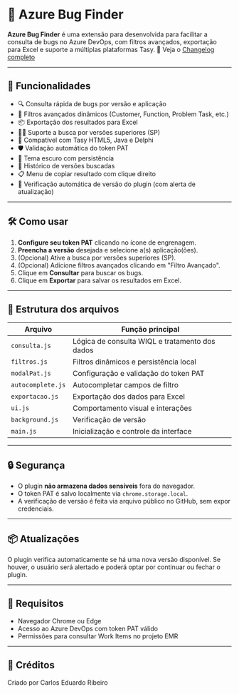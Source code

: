 # 🐞 Azure Bug Finder

**Azure Bug Finder** é uma extensão para desenvolvida para facilitar a consulta de bugs no Azure DevOps, com filtros avançados, exportação para Excel e suporte a múltiplas plataformas Tasy.
📌 Veja o [Changelog completo](CHANGELOG.md)

---

## 🚀 Funcionalidades

- 🔍 Consulta rápida de bugs por versão e aplicação
- 🧠 Filtros avançados dinâmicos (Customer, Function, Problem Task, etc.)
- 📦 Exportação dos resultados para Excel
- 🕵️‍♂️ Suporte a busca por versões superiores (SP)
- 🧩 Compatível com Tasy HTML5, Java e Delphi
- 🛡️ Validação automática do token PAT
- 🌙 Tema escuro com persistência
- 📌 Histórico de versões buscadas
- 📋 Menu de copiar resultado com clique direito
- 🔄 Verificação automática de versão do plugin (com alerta de atualização)

---

## 🛠️ Como usar

1. **Configure seu token PAT** clicando no ícone de engrenagem.
2. **Preencha a versão** desejada e selecione a(s) aplicação(ões).
3. (Opcional) Ative a busca por versões superiores (SP).
4. (Opcional) Adicione filtros avançados clicando em "Filtro Avançado".
5. Clique em **Consultar** para buscar os bugs.
6. Clique em **Exportar** para salvar os resultados em Excel.

---

## 📁 Estrutura dos arquivos

| Arquivo             | Função principal                          |
|---------------------|-------------------------------------------|
| `consulta.js`       | Lógica de consulta WIQL e tratamento dos dados |
| `filtros.js`        | Filtros dinâmicos e persistência local    |
| `modalPat.js`       | Configuração e validação do token PAT     |
| `autocomplete.js`   | Autocompletar campos de filtro            |
| `exportacao.js`     | Exportação dos dados para Excel           |
| `ui.js`             | Comportamento visual e interações         |
| `background.js`     | Verificação de versão                     |
| `main.js`           | Inicialização e controle da interface     |

---

## 🔒 Segurança

- O plugin **não armazena dados sensíveis** fora do navegador.
- O token PAT é salvo localmente via `chrome.storage.local`.
- A verificação de versão é feita via arquivo público no GitHub, sem expor credenciais.

---

## 📦 Atualizações

O plugin verifica automaticamente se há uma nova versão disponível. Se houver, o usuário será alertado e poderá optar por continuar ou fechar o plugin.

---

## 🧪 Requisitos

- Navegador Chrome ou Edge
- Acesso ao Azure DevOps com token PAT válido
- Permissões para consultar Work Items no projeto EMR

---

## 📄 Créditos

Criado por Carlos Eduardo Ribeiro

